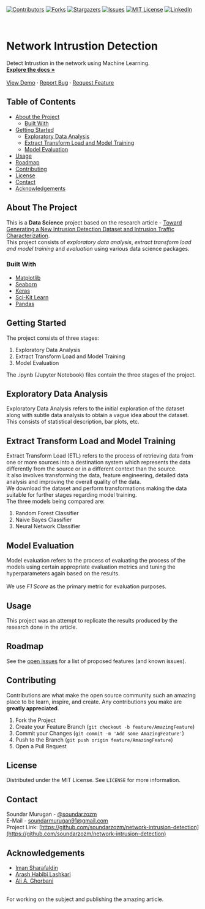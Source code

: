 <!--
*** Thanks for checking out this README Template. If you have a suggestion that would
*** make this better, please fork the repo and create a pull request or simply open
*** an issue with the tag "enhancement".
*** Thanks again! Now go create something AMAZING! :D
***
***
***
*** To avoid retyping too much info. Do a search and replace for the following:
*** github_username, repo, twitter_handle, email
-->





<!-- PROJECT SHIELDS -->
<!--
*** I'm using markdown "reference style" links for readability.
*** Reference links are enclosed in brackets [ ] instead of parentheses ( ).
*** See the bottom of this document for the declaration of the reference variables
*** for contributors-url, forks-url, etc. This is an optional, concise syntax you may use.
*** https://www.markdownguide.org/basic-syntax/#reference-style-links
-->
[![Contributors][contributors-shield]][contributors-url]
[![Forks][forks-shield]][forks-url]
[![Stargazers][stars-shield]][stars-url]
[![Issues][issues-shield]][issues-url]
[![MIT License][license-shield]][license-url]
[![LinkedIn][linkedin-shield]][linkedin-url]



<!-- PROJECT LOGO -->
<br />
<p align="left">

  <h1 align="left">Network Intrustion Detection</h1>

  <p align="left">
    Detect Intrustion in the network using Machine Learning.
    <br />
    <a href="https://github.com/soundarzozm/network-intrusion-detection"><strong>Explore the docs »</strong></a>
    <br />
    <br />
    <a href="https://github.com/soundarzozm/network-intrusion-detection">View Demo</a>
    ·
    <a href="https://github.com/soundarzozm/network-intrusion-detection/issues">Report Bug</a>
    ·
    <a href="https://github.com/soundarzozm/network-intrusion-detection/issues">Request Feature</a>
  </p>
</p>



<!-- TABLE OF CONTENTS -->
## Table of Contents

* [About the Project](#about-the-project)
  * [Built With](#built-with)
* [Getting Started](#getting-started)
  * [Exploratory Data Analysis](#exploration)
  * [Extract Transform Load and Model Training](#etl)
  * [Model Evaluation](#model)
* [Usage](#usage)
* [Roadmap](#roadmap)
* [Contributing](#contributing)
* [License](#license)
* [Contact](#contact)
* [Acknowledgements](#acknowledgements)



<!-- ABOUT THE PROJECT -->
## About The Project
This is a **Data Science** project based on the research article - [Toward Generating a New Intrusion Detection Dataset and Intrusion Traffic Characterization](https://www.researchgate.net/publication/322870768_Toward_Generating_a_New_Intrusion_Detection_Dataset_and_Intrusion_Traffic_Characterization).<br>
This project consists of *exploratory data analysis*, *extract transform load and model training* and *evaluation* using various data science packages.



### Built With

* [Matplotlib](https://matplotlib.org/)
* [Seaborn](https://seaborn.pydata.org/)
* [Keras](https://keras.io/)
* [Sci-Kit Learn](https://scikit-learn.org/)
* [Pandas](https://pandas.pydata.org/)



<!-- GETTING STARTED -->
## Getting Started

The project consists of three stages:
1. Exploratory Data Analysis
2. Extract Transform Load and Model Training
3. Model Evaluation

The .ipynb (Jupyter Notebook) files contain the three stages of the project.



## Exploratory Data Analysis

Exploratory Data Analysis refers to the initial exploration of the dataset along with subtle data analysis to obtain a vague idea about the dataset.<br>
This consists of statistical description, bar plots, etc.



## Extract Transform Load and Model Training
 
Extract Transform Load (ETL) refers to the process of retrieving data from one or more sources into a destination system which represents the data differently from the source or in a different context than the source.<br>
It also involves transforming the data, feature engineering, detailed data analysis and improving the overall quality of the data.<br>
We download the dataset and perform transformations making the data suitable for further stages regarding model training.<br>
The three models being compared are:
1. Random Forest Classifier
2. Naive Bayes Classifier
3. Neural Network Classifier



## Model Evaluation
 
Model evaluation refers to the process of evaluating the process of the models using certain appropriate evaluation metrics and tuning the hyperparameters again based on the results.<br>
<br>
We use <i>F1 Score</i> as the primary metric for evaluation purposes.



<!-- USAGE EXAMPLES -->
## Usage

This project was an attempt to replicate the results produced by the research done in the article. 



<!-- ROADMAP -->
## Roadmap

See the [open issues](https://github.com/soundarzozm/network-intrusion-detection/issues) for a list of proposed features (and known issues).



<!-- CONTRIBUTING -->
## Contributing

Contributions are what make the open source community such an amazing place to be learn, inspire, and create. Any contributions you make are **greatly appreciated**.

1. Fork the Project
2. Create your Feature Branch (`git checkout -b feature/AmazingFeature`)
3. Commit your Changes (`git commit -m 'Add some AmazingFeature'`)
4. Push to the Branch (`git push origin feature/AmazingFeature`)
5. Open a Pull Request



<!-- LICENSE -->
## License

Distributed under the MIT License. See `LICENSE` for more information.



<!-- CONTACT -->
## Contact

Soundar Murugan - [@soundarzozm](https://twitter.com/soundarzozm)<br>
E-Mail - [soundarmurugan91@gmail.com](soundarmurugan91@gmail.com)<br>
Project Link: [https://github.com/soundarzozm/network-intrusion-detection](https://github.com/soundarzozm/network-intrusion-detection)



<!-- ACKNOWLEDGEMENTS -->
## Acknowledgements

* [Iman Sharafaldin](https://www.researchgate.net/profile/Iman-Sharafaldin-2)
* [Arash Habibi Lashkari](https://www.researchgate.net/profile/Arash-Habibi-Lashkari)
* [Ali A. Ghorbani](https://www.researchgate.net/profile/Ali-Ghorbani-9)
<br>
For working on the subject and publishing the amazing article.



<!-- MARKDOWN LINKS & IMAGES -->
<!-- https://www.markdownguide.org/basic-syntax/#reference-style-links -->
[contributors-shield]: https://img.shields.io/github/contributors/soundarzozm/network-intrusion-detection.svg?style=flat-square
[contributors-url]: https://github.com/soundarzozm/network-intrusion-detection/graphs/contributors
[forks-shield]: https://img.shields.io/github/forks/soundarzozm/network-intrusion-detection.svg?style=flat-square
[forks-url]: https://github.com/soundarzozm/network-intrusion-detection/network/members
[stars-shield]: https://img.shields.io/github/stars/soundarzozm/network-intrusion-detection.svg?style=flat-square
[stars-url]: https://github.com/soundarzozm/network-intrusion-detection/stargazers
[issues-shield]: https://img.shields.io/github/issues/soundarzozm/network-intrusion-detection.svg?style=flat-square
[issues-url]: https://github.com/soundarzozm/network-intrusion-detection/issues
[license-shield]: https://img.shields.io/github/license/soundarzozm/network-intrusion-detection.svg?style=flat-square
[license-url]: https://github.com/soundarzozm/network-intrusion-detection/blob/master/LICENSE.txt
[linkedin-shield]: https://img.shields.io/badge/-LinkedIn-black.svg?style=flat-square&logo=linkedin&colorB=555
[linkedin-url]: https://linkedin.com/in/soundar-murugan
